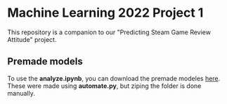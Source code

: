 # Machine Learning 2022 Project 1
This repository is a companion to our "Predicting Steam Game Review Attitude" project.


## Premade models

To use the **analyze.ipynb**, you can download the premade modeles [here](https://hiof-my.sharepoint.com/:u:/g/personal/benjamdp_hiof_no/ETB1QX_TCEROvvblXmL2TeYBF7OM7HJxHq8giSexrZxYJA?e=Io8dim). These were made using **automate.py**, but ziping the folder is done manually.